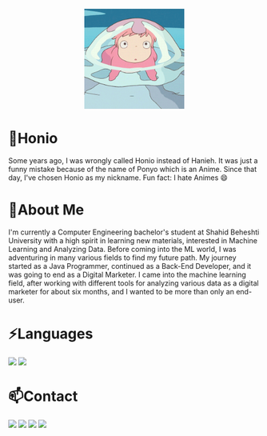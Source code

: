 <!--
**haniehm26/haniehm26** is a ✨ _special_ ✨ repository because its `README.md` (this file) appears on your GitHub profile.

Here are some ideas to get you started:

- 🔭 I’m currently working on ...
- 🌱 I’m currently learning ...
- 👯 I’m looking to collaborate on ...
- 🤔 I’m looking for help with ...
- 💬 Ask me about ...
- 📫 How to reach me: ...
- 😄 Pronouns: ...
- ⚡ Fun fact: ...
-->

<p align="center">
  <img src="https://github.com/haniehm26/haniehm26/blob/main/Ponyo.gif" width="200" height="200"></img>
</p>

# :ocean:Honio
Some years ago, I was wrongly called Honio instead of Hanieh. It was just a funny mistake because of the name of Ponyo which is an Anime. Since that day, I've chosen Honio as my nickname. Fun fact: I hate Animes 😄
# 🌱About Me
I'm currently a Computer Engineering bachelor's student at Shahid Beheshti University with a high spirit in learning new materials, interested in Machine Learning and Analyzing Data. Before coming into the ML world, I was adventuring in many various fields to find my future path. My journey started as a Java Programmer, continued as a Back-End Developer, and it was going to end as a Digital Marketer. I came into the machine learning field, after working with different tools for analyzing various data as a digital marketer for about six months, and I wanted to be more than only an end-user.

# ⚡Languages
[![](https://shields.io/badge/-java-yellowgreen?style=for-the-badge&logo=java)](https://www.java.com)
[![](https://shields.io/badge/-python-yellowgreen?style=for-the-badge&logo=python)](https://www.python.org)

# 📫Contact
[![](https://img.shields.io/badge/-gmail-inactive?style=for-the-badge&logo=gmail)](mailto:haniehmahdavi26@gmail.com)
[![](https://img.shields.io/badge/-linkedin-inactive?style=for-the-badge&logo=linkedin)](https://www.linkedin.com/in/hanieh-mahdavi/)
[![](https://img.shields.io/badge/-telegram-inactive?style=for-the-badge&logo=telegram)](https://virgool.io/@haniehmahdavi26)
[![](https://img.shields.io/badge/-virgool-inactive?style=for-the-badge&logo=virgool)](https://t.me/honio_notes)

